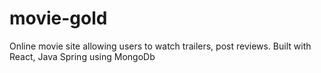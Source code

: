 # movie-gold
Online movie site allowing users to watch trailers, post reviews. Built with React, Java Spring using MongoDb
